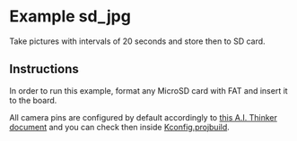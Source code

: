# Example sd_jpg

Take pictures with intervals of 20 seconds and store then to SD card.

## Instructions

In order to run this example, format any MicroSD card with FAT and insert it to the board.

All camera pins are configured by default accordingly to [this A.I. Thinker document](../../assets/ESP32-CAM_Product_Specification.pdf) and you can check then inside [Kconfig.projbuild](./main/Kconfig.projbuild).
